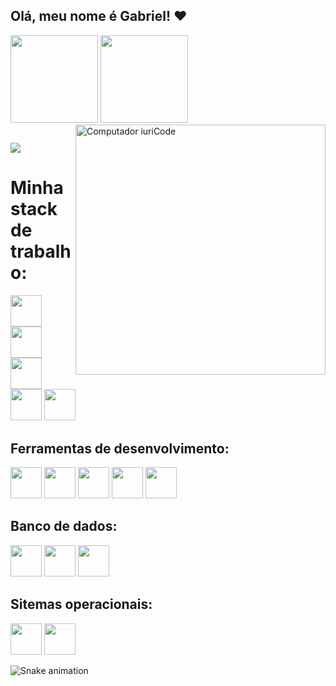## Olá, meu nome é Gabriel! ❤️

<div style="display: flex, margin: auto">
  <img height="140em" src="https://github-readme-stats.vercel.app/api?username=L3m0S&show_icons=true&theme=omni"/>
  <img height="140em" src="https://github-readme-stats.vercel.app/api/top-langs/?username=L3m0S&layout=compact&theme=omni"/>
  <img src="https://raw.githubusercontent.com/MicaelliMedeiros/micaellimedeiros/master/image/computer-illustration.png" min-width="400px" max-width="400px" width="400px" align="right" alt="Computador iuriCode">
 </div>
 
  ##
  
  <a href="https://www.linkedin.com/in/gabriellemossp/"><img src="https://img.shields.io/badge/LinkedIn-0077B5?style=for-the-badge&logo=linkedin&logoColor=white" target="_blank"></a>
  
<!---
L3m0S/L3m0S is a ✨ special ✨ repository because its `README.md` (this file) appears on your GitHub profile.
You can click the Preview link to take a look at your changes.
--->
<div>
  <h1>Minha stack de trabalho: </h1>
  <img height="50em" src="https://cdn.jsdelivr.net/gh/devicons/devicon/icons/javascript/javascript-original.svg" />
  <img height="50em" src="https://cdn.jsdelivr.net/gh/devicons/devicon/icons/css3/css3-original.svg" />
  <img height="50em" src="https://cdn.jsdelivr.net/gh/devicons/devicon/icons/html5/html5-original.svg" />
  <img height="50em" src="https://cdn.jsdelivr.net/gh/devicons/devicon/icons/typescript/typescript-original.svg" />
  <img height="50em" src="https://cdn.jsdelivr.net/gh/devicons/devicon@v2.15.1/devicon.min.css" />
  
  <h2>Ferramentas de desenvolvimento:</h2>
  <img height="50em" src="https://cdn.jsdelivr.net/gh/devicons/devicon/icons/github/github-original-wordmark.svg" />
  <img height="50em" src="https://cdn.jsdelivr.net/gh/devicons/devicon/icons/docker/docker-original-wordmark.svg" />
  <img height="50em" src="https://cdn.jsdelivr.net/gh/devicons/devicon/icons/kubernetes/kubernetes-plain-wordmark.svg" />
  <img height="50em" src="https://cdn.jsdelivr.net/gh/devicons/devicon/icons/nodejs/nodejs-plain.svg" />
  <img height="50em" src="https://cdn.jsdelivr.net/gh/devicons/devicon/icons/react/react-original.svg" />
  
  <h2>Banco de dados:</h2>
  <img height="50em" src="https://cdn.jsdelivr.net/gh/devicons/devicon/icons/mysql/mysql-original-wordmark.svg" />        
  <img height="50em" src="https://cdn.jsdelivr.net/gh/devicons/devicon/icons/postgresql/postgresql-original-wordmark.svg" />
  <img height="50em" src="https://cdn.jsdelivr.net/gh/devicons/devicon/icons/mongodb/mongodb-original-wordmark.svg" />
  
  <h2>Sitemas operacionais: </h2>
  <img height="50em" src="https://cdn.jsdelivr.net/gh/devicons/devicon/icons/windows8/windows8-original.svg" />
  <img height="50em" src="https://cdn.jsdelivr.net/gh/devicons/devicon/icons/linux/linux-original.svg" />

</div>

![Snake animation](https://github.com/L3m0S/L3m0S/blob/output/github-contribution-grid-snake.svg)
